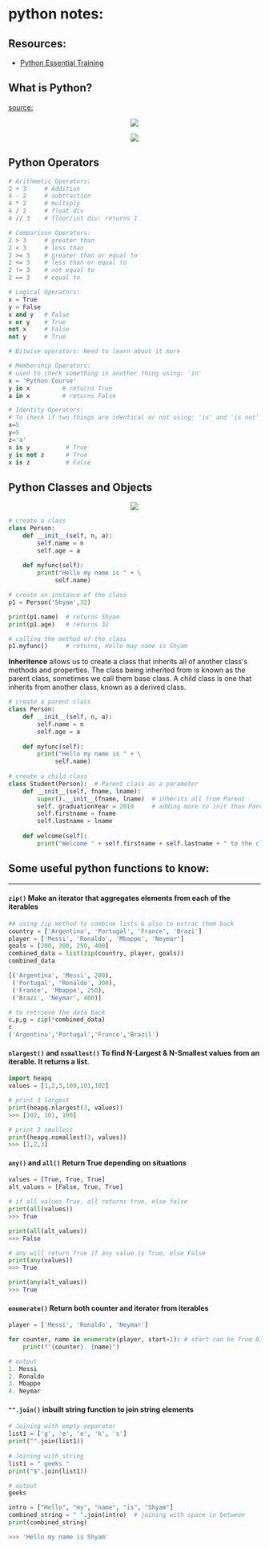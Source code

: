 # python notes:

## Resources:
* [Python Essential Training](https://www.linkedin.com/learning/python-essential-training-14898805)

## What is Python?
[source:](https://twitter.com/DanKornas/status/1587332107516317697)
<p align="center">
    <img src="./images/what_is_python.png" />
</p>

<p align="center">
    <img src="./images/python_data_types.png" />
</p>

## Python Operators
```python
# Arithmetic Operators:
2 + 3     # Addition
4 - 2     # subtraction
4 * 2     # multiply
4 / 2     # float div
4 // 3    # floor/int div: returns 1

# Comparison Operators:
2 > 3     # greater than
2 < 3     # less than
2 >= 3    # greater than or equal to
2 <= 3    # less than or equal to
2 != 3    # not equal to
2 == 3    # equal to

# Logical Operators:
x = True
y = False
x and y   # False
x or y    # True
not x     # False
not y     # True

# Bitwise operators: Need to learn about it more

# Membership Operators:
# used to check something in another thing using: 'in'
x = 'Python Course'
y in x         # returns True
a in x         # returns False

# Identity Operators:
# To check if two things are identical or not using: 'is' and 'is not'
x=5
y=5
z='a'
x is y          # True
y is not z      # True
x is z          # False
```

## Python Classes and Objects

<p align="center">
    <img src="./images/classes.png" />
</p>

```python
# create a class
class Person:
    def __init__(self, n, a):
        self.name = n
        self.age = a
        
    def myfunc(self):
        print("Hello my name is " + \
             self.name)

# create an instance of the class
p1 = Person('Shyam',32)

print(p1.name)  # returns Shyam
print(p1.age)   # returns 32

# calling the method of the class
p1.myfunc()     # returns, Hello may name is Shyam
```
**Inheritence** allows us to create a class that inherits all of another class's methods and properties. The class being inherited from is known as the parent class, sometimes we call them base class. A child class is one that inherits from another class, known as a derived class.
```python
# create a parent class
class Person:
    def __init__(self, n, a):
        self.name = n
        self.age = a
        
    def myfunc(self):
        print("Hello my name is " + \
             self.name)
        
# create a child class
class Student(Person):  # Parent class as a parameter
    def __init__(self, fname, lname):
        super().__init__(fname, lname)  # inherits all from Parent
        self. graduationYear = 2019     # adding more to init than Parent had
        self.firstname = fname
        self.lastname = lname
    
    def welcome(self):
        print("Welcome " + self.firstname + self.lastname + " to the class of " + str(self.graduationYear))
```









## Some useful python functions to know:
<hr>

#### `zip()` Make an iterator that aggregates elements from each of the iterables
```python
## using zip method to combine lists & also to extrac them back
country = ['Argentina', 'Portugal', 'France', 'Brazi']
player = ['Messi', 'Ronaldo', 'Mbappe', 'Neymar']
goals = [200, 300, 250, 400]
combined_data = list(zip(country, player, goals))
combined_data

[('Argentina', 'Messi', 200),
 ('Portugal', 'Ronaldo', 300),
 ('France', 'Mbappe', 250),
 ('Brazi', 'Neymar', 400)]

# to retrieve the data back
c,p,g = zip(*combined_data)
c
('Argentina','Portugal','France','Brazil')
```

#### `nlargest()` and `nsmallest()` To find N-Largest & N-Smallest values from an iterable. It returns a list.
```python
import heapq
values = [1,2,3,100,101,102]

# print 3 largest
print(heapq.nlargest(3, values))
>>> [102, 101, 100]

# print 3 smallest
print(heapq.nsmallest(3, values))
>>> [1,2,3]
```

#### `any()` and `all()` Return True depending on situations
```python
values = [True, True, True]
alt_values = [False, True, True]

# if all values True, all returns true, else false
print(all(values))
>>> True

print(all(alt_values))
>>> False

# any will return True if any value is True, else False
print(any(values))
>>> True

print(any(alt_values))
>>> True
```

#### `enumerate()` Return both counter and iterator from iterables
```python
player = ['Messi', 'Ronaldo', 'Neymar']

for counter, name in enumerate(player, start=1): # start can be from 0, if set
    print(f"{counter}. {name}")

# output
1. Messi
2. Ronaldo
3. Mbappe
4. Neymar
```

#### `"".join()` inbuilt string function to join string elements
```python
# Joining with empty separator
list1 = ['g', 'e', 'e', 'k', 's']
print("".join(list1))
 
# Joining with string
list1 = " geeks "
print("$".join(list1))

# output
geeks

intro = ["Hello", "my", "name", "is", "Shyam"]
combined_string = " ".join(intro)  # joining with space in between
print(combined_string)

>>> 'Hello my name is Shyam'
```
